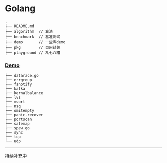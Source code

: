 # Golang

```text
.
├── README.md
├── algorithm  // 算法
├── benchmark  // 基准测试
├── demo       // 一些库demo
├── pkg        // 自用封装
├── playground // 乱七八糟
```

### [Demo](demo/)
```
├── datarace.go
├── errgroup
├── fsnotify
├── kafka
├── kernalbalance
├── lvs
├── msort
├── nsq
├── omitempty
├── panic-recover
├── portscan
├── safemap
├── spew.go
├── sync
├── tcp
└── udp
```


<hr>
持续补充中